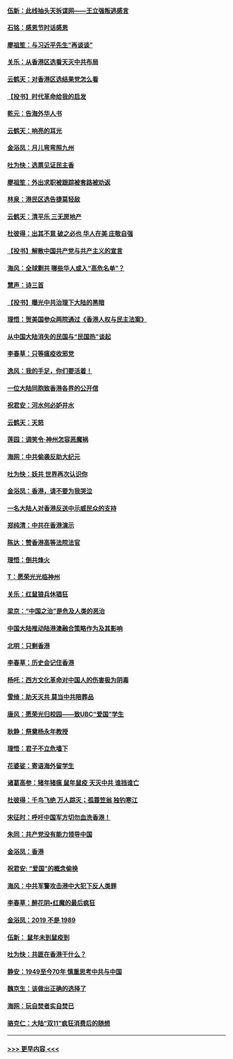 #### [伍新：此线抽头天拆谍网——王立强叛逃感言](../pages/nsc993/n11687981.md?t=11291144) 
#### [石铭：感恩节时话感恩](../pages/nsc993/n11687568.md?t=11291144) 
#### [廖祖笙：与习近平先生“再谈谈”](../pages/nsc993/n11687005.md?t=11291144) 
#### [关乐：从香港区选看天灭中共布局](../pages/nsc993/n11686647.md?t=11291144) 
#### [云鹤天：对香港区选结果党怎么看](../pages/nsc993/n11686216.md?t=11291144) 
#### [【投书】时代革命给我的启发](../pages/nsc993/n11684287.md?t=11291144) 
#### [乾元：告海外华人书](../pages/nsc993/n11684044.md?t=11291144) 
#### [云鹤天：响亮的耳光](../pages/nsc993/n11684254.md?t=11291144) 
#### [金浴凤：月儿弯弯照九州](../pages/nsc993/n11684231.md?t=11291144) 
#### [吐为快：选票见证民主香](../pages/nsc993/n11684206.md?t=11291144) 
#### [廖祖笙：外出求职被跟踪被套路被劝返](../pages/nsc993/n11683874.md?t=11291144) 
#### [林泉：港民区选告捷莫轻敌](../pages/nsc993/n11683930.md?t=11291144) 
#### [云鹤天：清平乐 三无房地产](../pages/nsc993/n11681521.md?t=11291144) 
#### [杜彼得：出其不意 破之必也 华人在美 庄敬自强](../pages/nsc993/n11679554.md?t=11291144) 
#### [【投书】解散中国共产党与共产主义的宣言](../pages/nsc993/n11679177.md?t=11291144) 
#### [海风：全球剿共 哪些华人或入“高危名单”？](../pages/nsc993/n11678617.md?t=11291144) 
#### [慧声：诗三首](../pages/nsc993/n11678848.md?t=11291144) 
#### [【投书】曝光中共治理下大陆的黑暗](../pages/nsc993/n11678674.md?t=11291144) 
#### [理悟：贺美国参众两院通过《香港人权与民主法案》](../pages/nsc993/n11678104.md?t=11291144) 
#### [从中国大陆消失的民国与“民国热”谈起](../pages/nsc993/n11678075.md?t=11291144) 
#### [李春草：只等瘟疫收邪党](../pages/nsc993/n11677308.md?t=11291144) 
#### [逸风：我的手足，你们要活着！](../pages/nsc993/n11676352.md?t=11291144) 
#### [一位大陆同胞致香港各界的公开信](../pages/nsc993/n11675761.md?t=11291144) 
#### [祝君安：河水何必妒井水](../pages/nsc993/n11675746.md?t=11291144) 
#### [云鹤天：天怒](../pages/nsc993/n11675718.md?t=11291144) 
#### [莲园：调笑令‧神州怎容恶魔祸](../pages/nsc993/n11675648.md?t=11291144) 
#### [海网：中共偷袭反助大纪元](../pages/nsc993/n11673515.md?t=11291144) 
#### [吐为快：妖共 世界再次认识你](../pages/nsc993/n11673506.md?t=11291144) 
#### [金浴凤：香港，请不要为我哭泣](../pages/nsc993/n11673248.md?t=11291144) 
#### [一名大陆人对香港反送中示威民众的支持](../pages/nsc993/n11672615.md?t=11291144) 
#### [郑纯清：中共在香港演示](../pages/nsc993/n11670539.md?t=11291144) 
#### [陈达：赞香港高等法院法官](../pages/nsc993/n11669542.md?t=11291144) 
#### [理悟：倒共烽火](../pages/nsc993/n11668844.md?t=11291144) 
#### [T：愿荣光光临神州](../pages/nsc993/n11668421.md?t=11291144) 
#### [关乐：红鼠狼兵休猖狂](../pages/nsc993/n11668378.md?t=11291144) 
#### [梁京：“中国之治”是危及人类的恶治](../pages/nsc993/n11668328.md?t=11291144) 
#### [中国大陆推动陆港澳融合策略作为及其影响](../pages/nsc993/n11668157.md?t=11291144) 
#### [北明：只剩香港](../pages/nsc993/n11668002.md?t=11291144) 
#### [李春草：历史会记住香港](../pages/nsc993/n11667927.md?t=11291144) 
#### [杨吒：西方文化革命对中国人的伤害极为阴毒](../pages/nsc993/n11664521.md?t=11291144) 
#### [雪绮：助天灭共 莫当中共陪葬品](../pages/nsc993/n11662650.md?t=11291144) 
#### [唐风：愿荣光归校园——致UBC“爱国”学生](../pages/nsc993/n11662194.md?t=11291144) 
#### [耿静：祭奠杨永年教授](../pages/nsc993/n11662514.md?t=11291144) 
#### [理悟：君子不立危墙下](../pages/nsc993/n11662172.md?t=11291144) 
#### [花婆娑：寄语海外留学生](../pages/nsc993/n11662121.md?t=11291144) 
#### [诸葛高参：猪年猪瘟 鼠年鼠疫 天灭中共 谁挡谁亡](../pages/nsc993/n11661980.md?t=11291144) 
#### [杜彼得：千鸟飞绝 万人踪灭；孤蓑笠翁 独钓寒江](../pages/nsc993/n11661170.md?t=11291144) 
#### [宋征时：呼吁中国军方切勿血洗香港！](../pages/nsc993/n11415318.md?t=11291144) 
#### [朱同：共产党没有能力领导中国](../pages/nsc993/n11660421.md?t=11291144) 
#### [金浴凤：香港](../pages/nsc993/n11660419.md?t=11291144) 
#### [祝君安: “爱国”的概念偷换](../pages/nsc993/n11659706.md?t=11291144) 
#### [海风：中共军警攻击港中大犯下反人类罪](../pages/nsc993/n11659632.md?t=11291144) 
#### [李春草：醉花阴•红魔的最后疯狂](../pages/nsc993/n11659287.md?t=11291144) 
#### [金浴凤：2019 不是 1989](../pages/nsc993/n11657663.md?t=11291144) 
#### [伍新： 鼠年未到鼠疫到](../pages/nsc993/n11655098.md?t=11291144) 
#### [吐为快：共匪在香港干什么？](../pages/nsc993/n11654891.md?t=11291144) 
#### [静安：1949至今70年 慎重思考中共与中国](../pages/nsc993/n11651244.md?t=11291144) 
#### [魏京生：该做出正确的选择了](../pages/nsc993/n11653084.md?t=11291144) 
#### [海网：玩自焚者实自焚已](../pages/nsc993/n11652423.md?t=11291144) 
#### [骆克仁：大陆“双11”疯狂消费后的随想](../pages/nsc993/n11652305.md?t=11291144) 

----
#### [ >>> 更早内容 <<< ](../indexes/nsc993-earlier.md)
